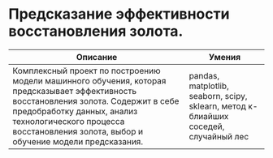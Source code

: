 # Предсказание эффективности восстановления золота.

| Описание | Умения |
| --- | --- |
| Комплексный проект по построению модели машинного обучения, которая предсказывает эффективность восстановления золота. Содержит в себе предобработку данных, анализ технологического процесса восстановления золота, выбор и обучение модели предсказания. | pandas, matplotlib, seaborn, scipy, sklearn, метод к-блиайших соседей, случайный лес |
